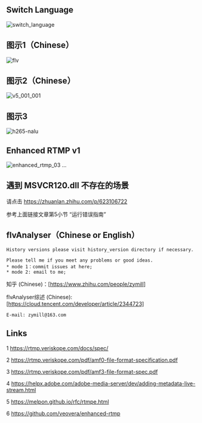 ## Switch Language
![switch_language](https://github.com/zymill/flvAnalyser/assets/18504455/fc204a6a-844f-4b57-98bc-0a69be93eddc)

## 图示1（Chinese）
![flv](https://user-images.githubusercontent.com/18504455/232966564-3918273e-bca2-4d7a-92c3-f6152ea58298.png)

## 图示2（Chinese）
![v5_001_001](https://user-images.githubusercontent.com/18504455/232966668-1f609e64-6a32-4738-a2df-0e32b13003fc.png)

## 图示3
![h265-nalu](https://user-images.githubusercontent.com/18504455/232966785-9b594660-8ae9-42c0-bfb4-8205badc60f8.png)

## Enhanced RTMP v1
![enhanced_rtmp_03](https://github.com/zymill/flvAnalyser/assets/18504455/d6ae4388-ad00-4f00-be7e-4575cd742501)
...
## 遇到 MSVCR120.dll 不存在的场景

请点击  https://zhuanlan.zhihu.com/p/623106722

参考上面链接文章第5小节 “运行错误指南”

## flvAnalyser（Chinese or English）

    History versions please visit history_version directory if necessary.

    Please tell me if you meet any problems or good ideas.
    * mode 1：commit issues at here; 
    * mode 2: email to me;


知乎 (Chinese)：[https://www.zhihu.com/people/zymill]

flvAnalyser综述 (Chinese): [https://cloud.tencent.com/developer/article/2344723]

    E-mail: zymill@163.com
    
## Links

1 https://rtmp.veriskope.com/docs/spec/

2 https://rtmp.veriskope.com/pdf/amf0-file-format-specification.pdf

3 https://rtmp.veriskope.com/pdf/amf3-file-format-spec.pdf

4 https://helpx.adobe.com/adobe-media-server/dev/adding-metadata-live-stream.html

5 https://melpon.github.io/rfc/rtmpe.html

6 https://github.com/veovera/enhanced-rtmp
